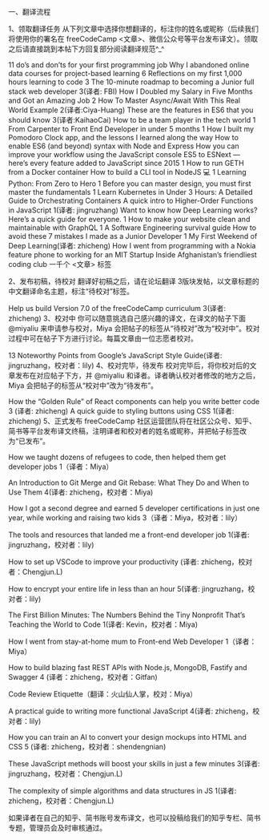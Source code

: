 一、翻译流程

1、领取翻译任务
从下列文章中选择你想翻译的，标注你的姓名或昵称（后续我们将使用你的署名在 freeCodeCamp <文章>、微信公众号等平台发布译文）。领取之后请直接跳到本帖下方回复部分阅读翻译规范^_^ 

11 do’s and don’ts for your first programming job
Why I abandoned online data courses for project-based learning 6
Reflections on my first 1,000 hours learning to code 3
The 10-minute roadmap to becoming a Junior full stack web developer 3(译者: FBI)
How I Doubled my Salary in Five Months and Got an Amazing Job 2
How To Master Async/Await With This Real World Example 2(译者:Ciya-Huang)
These are the features in ES6 that you should know 3(译者:KaihaoCai)
How to be a team player in the tech world 1
From Carpenter to Front End Developer in under 5 months 1
How I built my Pomodoro Clock app, and the lessons I learned along the way
How to enable ES6 (and beyond) syntax with Node and Express
How you can improve your workflow using the JavaScript console
ES5 to ESNext — here’s every feature added to JavaScript since 2015 1
How to run GETH from a Docker container
How to build a CLI tool in NodeJS :computer: 1
Learning Python: From Zero to Hero 1
Before you can master design, you must first master the fundamentals 1
Learn Kubernetes in Under 3 Hours: A Detailed Guide to Orchestrating Containers
A quick intro to Higher-Order Functions in JavaScript 1(译者: jingruzhang)
Want to know how Deep Learning works? Here’s a quick guide for everyone. 1
How to make your website clean and maintainable with GraphQL 1
A Software Engineering survival guide
How to avoid these 7 mistakes I made as a Junior Developer 1
My First Weekend of Deep Learning(译者: zhicheng)
How I went from programming with a Nokia feature phone to working for an MIT Startup
Inside Afghanistan’s friendliest coding club
一千个 <文章> 标签

2、发布初稿，待校对
翻译好初稿之后，请在论坛翻译 3版块发帖，以文章标题的中文翻译命名主题，标注“待校对”标签。

Help us build Version 7.0 of the freeCodeCamp curriculum 3(译者: zhicheng)
3、校对中
你可以随意挑选自己感兴趣的译文，在译文的帖子下面 @miyaliu 来申请参与校对，Miya 会把帖子的标签从“待校对”改为“校对中”。校对过程中可在帖子下方进行讨论。每篇文章由一位志愿者校对。

13 Noteworthy Points from Google’s JavaScript Style Guide(译者: jingruzhang，校对者：lily)
4、校对完毕，待发布
校对完毕后，将你校对后的文章发布在对应帖子下方，并 @miyaliu 和译者。译者确认校对者修改的地方之后，Miya 会把帖子的标签从“校对中”改为“待发布”。

How the “Golden Rule” of React components can help you write better code 3 (译者: zhicheng)
A quick guide to styling buttons using CSS 1(译者: zhicheng)
5、正式发布
freeCodeCamp 社区运营团队将在社区公众号、知乎、简书等平台发布译文终稿，注明译者和校对者的姓名或昵称，并把帖子标签改为“已发布”。

How we taught dozens of refugees to code, then helped them get developer jobs 1（译者：Miya）

An Introduction to Git Merge and Git Rebase: What They Do and When to Use Them 4(译者: zhicheng，校对者：Miya)

How I got a second degree and earned 5 developer certifications in just one year, while working and raising two kids 3（译者：Miya，校对者：lily）

The tools and resources that landed me a front-end developer job 1(译者: jingruzhang，校对者：lily)

How to set up VSCode to improve your productivity (译者: zhicheng，校对者：Chengjun.L)

How to encrypt your entire life in less than an hour 5(译者: jingruzhang，校对者：lily)

The First Billion Minutes: The Numbers Behind the Tiny Nonprofit That’s Teaching the World to Code 1(译者: Kevin，校对者：Miya)

How I went from stay-at-home mum to Front-end Web Developer 1（译者：Miya）

How to build blazing fast REST APIs with Node.js, MongoDB, Fastify and Swagger 4 (译者：zhicheng，校对者：Gitfan)

Code Review Etiquette（翻译：火山仙人掌，校对：Miya）

A practical guide to writing more functional JavaScript 4(译者: zhicheng，校对者：lily)

How you can train an AI to convert your design mockups into HTML and CSS 5 (译者: zhicheng，校对者：shendengnian)

These JavaScript methods will boost your skills in just a few minutes 3(译者: jingruzhang，校对者：Chengjun.L)

The complexity of simple algorithms and data structures in JS 1(译者: zhicheng，校对者：Chengjun.L)

如果译者在自己的知乎、简书账号发布译文，也可以投稿给我们的知乎专栏、简书专题，管理员会及时审核通过。

